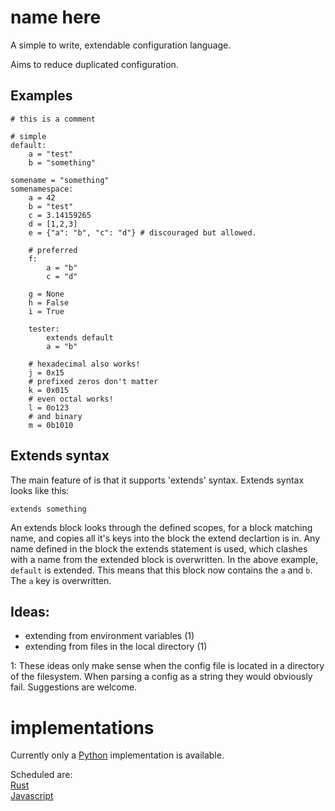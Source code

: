 
# name here

A simple to write, extendable configuration language. 

Aims to reduce duplicated configuration.

## Examples

```
# this is a comment

# simple 
default:
    a = "test"
    b = "something"

somename = "something"
somenamespace:
    a = 42
    b = "test"
    c = 3.14159265
    d = [1,2,3]
    e = {"a": "b", "c": "d"} # discouraged but allowed.
    
    # preferred
    f:
        a = "b"
        c = "d"
    
    g = None
    h = False
    i = True
    
    tester:
        extends default
        a = "b"
        
    # hexadecimal also works!
    j = 0x15
    # prefixed zeros don't matter
    k = 0x015
    # even octal works!
    l = 0o123
    # and binary
    m = 0b1010
```

## Extends syntax

The main feature of <name here> is that it supports 'extends' syntax. 
Extends syntax looks like this:
```
extends something
```
An extends block looks through the defined scopes, for a block matching name, 
and copies all it's keys into the block the extend declartion is in. 
Any name defined in the block the extends statement is used, which clashes with a name
from the extended block is overwritten. In the above example, `default` is extended. This means
that this block now contains the `a` and `b`. The `a` key is overwritten.

## Ideas:

* extending from environment variables (1)
* extending from files in the local directory (1)



1: These ideas only make sense when the config file is located in a directory of the filesystem. 
When parsing a config as a string they would obviously fail. Suggestions are welcome.


# implementations

Currently only a [Python](python) implementation is available.

Scheduled are:  
[Rust](rust)  
[Javascript](javascript)
